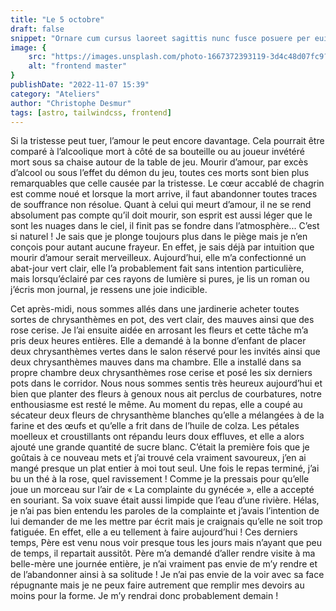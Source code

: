 ```yaml
---
title: "Le 5 octobre"
draft: false
snippet: "Ornare cum cursus laoreet sagittis nunc fusce posuere per euismod dis vehicula a, semper fames lacus maecenas dictumst pulvinar neque enim non potenti. Torquent hac sociosqu eleifend potenti."
image: {
    src: "https://images.unsplash.com/photo-1667372393119-3d4c48d07fc9?&fit=crop&w=430&h=240",
    alt: "frontend master"
}
publishDate: "2022-11-07 15:39"
category: "Ateliers"
author: "Christophe Desmur"
tags: [astro, tailwindcss, frontend]
---
```


Si la tristesse peut tuer, l’amour le peut encore davantage. Cela pourrait être comparé à l’alcoolique mort à côté de sa bouteille ou au joueur invétéré mort sous sa chaise autour de la table de jeu. Mourir d’amour, par excès d’alcool ou sous l’effet du démon du jeu, toutes ces morts sont bien plus remarquables que celle causée par la tristesse. Le cœur accablé de chagrin est comme noué et lorsque la mort arrive, il faut abandonner toutes traces de souffrance non résolue. Quant à celui qui meurt d’amour, il ne se rend absolument pas compte qu’il doit mourir, son esprit est aussi léger que le sont les nuages dans le ciel, il finit pas se fondre dans l’atmosphère... C’est si naturel ! Je sais que je plonge toujours plus dans le piège mais je n’en conçois pour autant aucune frayeur. En effet, je sais déjà par intuition que mourir d’amour serait merveilleux. Aujourd’hui, elle m’a confectionné un abat-jour vert clair, elle l’a probablement fait sans intention particulière, mais lorsqu’éclairé par ces rayons de lumière si pures, je lis un roman ou j’écris mon journal, je ressens une joie indicible.

Cet après-midi, nous sommes allés dans une jardinerie acheter toutes sortes de chrysanthèmes en pot, des vert clair, des mauves ainsi que des rose cerise. Je l’ai ensuite aidée en arrosant les fleurs et cette tâche m’a pris deux heures entières. Elle a demandé à la bonne d’enfant de placer deux chrysanthèmes vertes dans le salon réservé pour les invités ainsi que deux chrysanthèmes mauves dans ma chambre. Elle a installé dans sa propre chambre deux chrysanthèmes rose cerise et posé les six derniers pots dans le corridor. Nous nous sommes sentis très heureux aujourd’hui et bien que planter des fleurs à genoux nous ait perclus de courbatures, notre enthousiasme est resté le même. Au moment du repas, elle a coupé au sécateur deux fleurs de chrysanthème blanches qu’elle a mélangées à de la farine et des œufs et qu’elle a frit dans de l’huile de colza. Les pétales moelleux et croustillants ont répandu leurs doux effluves, et elle a alors ajouté une grande quantité de sucre blanc. C’était la première fois que je goûtais à ce nouveau mets et j’ai trouvé cela vraiment savoureux, j’en ai mangé presque un plat entier à moi tout seul. Une fois le repas terminé, j’ai bu un thé à la rose, quel ravissement ! Comme je la pressais pour qu’elle joue un morceau sur l’air de « La complainte du gynécée », elle a accepté en souriant. Sa voix suave était aussi limpide que l’eau d’une rivière. Hélas, je n’ai pas bien entendu les paroles de la complainte et j’avais l’intention de lui demander de me les mettre par écrit mais je craignais qu’elle ne soit trop fatiguée. En effet, elle a eu tellement à faire aujourd’hui ! Ces derniers temps, Père est venu nous voir presque tous les jours mais n’ayant que peu de temps, il repartait aussitôt. Père m’a demandé d’aller rendre visite à ma belle-mère une journée entière, je n’ai vraiment pas envie de m’y rendre et de l’abandonner ainsi à sa solitude ! Je n’ai pas envie de la voir avec sa face répugnante mais je ne peux faire autrement que remplir mes devoirs au moins pour la forme. Je m’y rendrai donc probablement demain !

